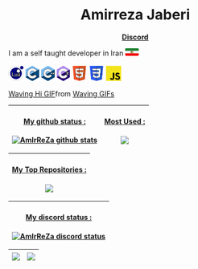<h1 align='center'></center>   Amirreza Jaberi   <center></h1>
<p align='center'><b><a href='https://discord.gg/BGZWaFzaUP'>Discord</a></b></h5>

<br />

I am a self taught developer in Iran <img src="./assist/iran.png"  height="15" width="auto">
<br />
<br />
<code><img height="30" alt="lua" src="./assist/lua.png"></code>
<code><img height="30" alt="c" src="./assist/c.png"></code>
<code><img height="30" alt="c++" src="./assist/cpp.png"></code>
<code><img height="30" alt="c#" src="./assist/csharp.png"></code>
<code><img height="30" alt="html" src="./assist/html.png"></code>
<code><img height="30" alt="css" src="./assist/css.png"></code>
<code><img height="30" alt="js" src="./assist/javascripts.png"></code> 

<div class="tenor-gif-embed" data-postid="11366012" data-share-method="host" data-aspect-ratio="1" data-width="100%"><a href="https://tenor.com/view/waving-hi-hello-emoji-wave-gif-11366012">Waving Hi GIF</a>from <a href="https://tenor.com/search/waving-gifs">Waving GIFs</a></div> <script type="text/javascript" async src="https://tenor.com/embed.js"></script>

| <a href="https://github.com/anuraghazra/github-readme-stats"><h4>My github status :</h4><img align="center" src="https://github-readme-stats.vercel.app/api?username=AmirrezaJaberi&show_icons=true&include_all_commits=true&theme=vision-friendly-dark&hide_border=true" alt="AmIrReZa github stats"/></a> | <a href="https://github.com/anuraghazra/github-readme-stats"><h4>Most Used :</h4><img align="center" src="https://github-readme-stats.vercel.app/api/top-langs/?username=AmirrezaJaberi&layout=compact&theme=vision-friendly-dark&hide_border=true" /></a>
| ------------- | ------------- |

| <a href="https://github.com/anuraghazra/github-readme-stats"><h4>My Top Repositories :</h4><img align="center" src="https://github-readme-stats.vercel.app/api/pin/?username=AmirrezaJaberi&repo=FIREAC&theme=vision-friendly-dark" /></a>
| ----------------------------- |

| <a href="https://github.com/anuraghazra/github-readme-stats"><h4>My discord status :</h4><img align="center" src="https://discord.c99.nl/widget/theme-4/783576714852171797.png" alt="AmIrReZa discord status"/></a>
| ----------------------------- |

| <a href="https://discord.gg/BGZWaFzaUP"><img align="center" width="25px" src="https://www.svgrepo.com/show/353655/discord-icon.svg" /></a> | <a href="https://www.instagram.com/amirreza.jaberi/"><img align="center" width="25px" src="https://camo.githubusercontent.com/c9dacf0f25a1489fdbc6c0d2b41cda58b77fa210a13a886d6f99e027adfbd358/68747470733a2f2f6564656e742e6769746875622e696f2f537570657254696e7949636f6e732f696d616765732f7376672f696e7374616772616d2e737667" /></a>
| ------------- | ------------- |

